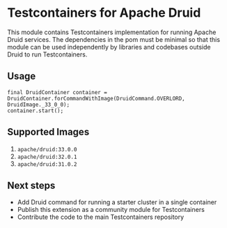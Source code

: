 # Testcontainers for Apache Druid

This module contains Testcontainers implementation for running Apache Druid services.
The dependencies in the pom must be minimal so that this module can be used independently by libraries and codebases outside Druid to run Testcontainers.

## Usage

```
final DruidContainer container = DruidContainer.forCommandWithImage(DruidCommand.OVERLORD, DruidImage._33_0_0); 
container.start();
```

## Supported Images

1. `apache/druid:33.0.0`
2. `apache/druid:32.0.1`
3. `apache/druid:31.0.2`

## Next steps

- Add Druid command for running a starter cluster in a single container
- Publish this extension as a community module for Testcontainers
- Contribute the code to the main Testcontainers repository

